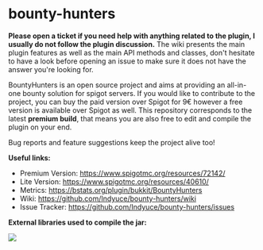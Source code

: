 # bounty-hunters

**Please open a ticket if you need help with anything related to the plugin, I usually do not follow the plugin discussion.** The wiki presents the main plugin features as well as the main API methods and classes, don't hesitate to have a look before opening an issue to make sure it does not have the answer you're looking for.

BountyHunters is an open source project and aims at providing an all-in-one bounty solution for spigot servers. If you would like to contribute to the project, you can buy the paid version over Spigot for 9€ however a free version is available over Spigot as well. This repository corresponds to the latest **premium build**, that means you are also free to edit and compile the plugin on your end.

Bug reports and feature suggestions keep the project alive too!

**Useful links:**
* Premium Version: https://www.spigotmc.org/resources/72142/
* Lite Version: https://www.spigotmc.org/resources/40610/
* Metrics: https://bstats.org/plugin/bukkit/BountyHunters
* Wiki: https://github.com/Indyuce/bounty-hunters/wiki
* Issue Tracker: https://github.com/Indyuce/bounty-hunters/issues

**External libraries used to compile the jar:**

![](https://i.imgur.com/svoqz4L.png)
